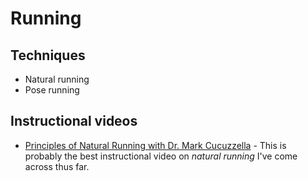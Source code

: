# Running

## Techniques

- Natural running
- Pose running

## Instructional videos

- [Principles of Natural Running with Dr. Mark Cucuzzella](https://www.youtube.com/watch?v=zSIDRHUWlVo) - This is probably
  the best instructional video on _natural running_ I've come across thus far.
